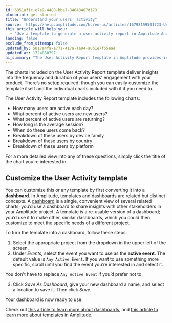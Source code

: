 ```yaml
---
id: 6351af1c-e7e9-4488-bbe7-34648487d173
blueprint: get-started
title: "Understand your users' activity"
source: 'https://help.amplitude.com/hc/en-us/articles/16798159501723-Understand-your-users-activity'
this_article_will_help_you:
  - 'Use a template to generate a user activity report in Amplitude Analytics'
landing: false
exclude_from_sitemap: false
updated_by: 5817a4fa-a771-417a-aa94-a0b1e7f55eae
updated_at: 1724880797
ai_summary: "The User Activity Report template in Amplitude provides insights into your users' engagement. You can see data such as daily active users, new vs. returning users, average session length, user activity by device, country, and platform. Click on a chart title for more details. You can customize the template into a dashboard to share insights with others. Select an event, save it as a dashboard, and it's ready to use. Learn more about dashboards and templates in Amplitude for further customization options."
---
```

The charts included on the User Activity Report template deliver insights into the frequency and duration of your users' engagement with your product. There’s no setup required, though you can easily customize the template itself and the individual charts included with it if you need to.

The User Activity Report template includes the following charts:

* How many users are active each day?
* What percent of active users are new users?
* What percent of active users are returning?
* How long is the average session?
* When do these users come back?
* Breakdown of these users by device family
* Breakdown of these users by country
* Breakdown of these users by platform

For a more detailed view into any of these questions, simply click the title of the chart you’re interested in.

## Customize the User Activity template

You can customize this or any template by first converting it into a **dashboard**. In Amplitude, templates and dashboards are related but distinct concepts. A [dashboard](/docs/analytics/dashboard-create) is a single, convenient view of several related charts; you’d use a dashboard to share insights with other stakeholders in your Amplitude project. A template is a re-usable version of a dashboard; you’d use it to make other, similar dashboards, which you could then customize to meet the specific needs of a different project.

To turn the template into a dashboard, follow these steps:

1. Select the appropriate project from the dropdown in the upper left of the screen.
2. Under *Events,* select the event you want to use as the **active event**. The default value is `Any Active Event`. If you want to use something more specific, scroll until you find the event you’re interested in and select it.  
  
You don't have to replace `Any Active Event` if you’d prefer not to.

3. Click *Save As Dashboard*, give your new dashboard a name, and select a location to save it. Then click *Save*.

Your dashboard is now ready to use.

Check out [this article to learn more about dashboards](/docs/analytics/dashboard-create), and [this article to learn more about templates in Amplitude](/docs/analytics/templates).